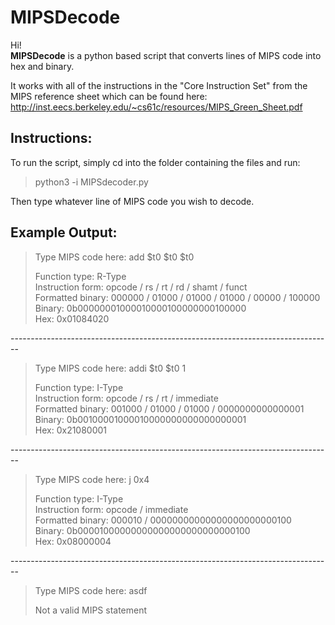 MIPSDecode
====================
Hi!<br>
**MIPSDecode** is a python based script that converts lines of MIPS code into hex and binary.

It works with all of the instructions in the "Core Instruction Set" from the MIPS reference sheet
which can be found here: http://inst.eecs.berkeley.edu/~cs61c/resources/MIPS_Green_Sheet.pdf


Instructions:
--------------------------------------------------------------------------------

To run the script, simply cd into the folder containing the files and run:
>python3 -i MIPSdecoder.py

Then type whatever line of MIPS code you wish to decode.

Example Output:
--------------------------------------------------------------------------------
<blockquote>
<p>Type MIPS code here: add $t0 $t0 $t0</p>

<p>Function type: R-Type<br>
Instruction form:  opcode  /  rs / rt / rd / shamt / funct<br>
Formatted binary: 000000 /  01000 / 01000 / 01000 / 00000 / 100000<br>
Binary:           0b00000001000010000100000000100000<br>
Hex:              0x01084020</p>
</blockquote>
--------------------------------------------------------------------------------
<blockquote>
<p>Type MIPS code here: addi $t0 $t0 1</p>

<p>Function type: I-Type<br>
Instruction form:  opcode / rs / rt / immediate  <br>    
Formatted binary: 001000 / 01000 / 01000 / 0000000000000001<br>
Binary:           0b00100001000010000000000000000001<br>
Hex:              0x21080001</p>
</blockquote>
--------------------------------------------------------------------------------
<blockquote>
<p>Type MIPS code here: j 0x4</p>

<p>Function type: I-Type<br>
Instruction form: opcode /         immediate       <br>    
Formatted binary: 000010 / 00000000000000000000000100<br>
Binary:           0b00001000000000000000000000000100<br>
Hex:              0x08000004<p>
</blockquote>
--------------------------------------------------------------------------------
<blockquote>
<p>Type MIPS code here: asdf</p>

</p>Not a valid MIPS statement</p>
</blockquote>
